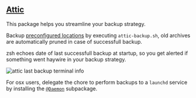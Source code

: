 ## [Attic](https://attic-backup.org/)

This package helps you streamline your backup strategy.

Backup [preconfigured locations](https://github.com/Kraymer/F-dotfiles/blob/master/%40mac/%40macbook/.zsh/local/macbook-vars.zsh.example)
by executing `attic-backup.sh`, old archives are automatically pruned in case
of successfull backup.

zsh echoes date of last successfull backup at startup, so you get alerted if
 something went haywire in your backup strategy.

![attic last backup terminal info](https://dl.dropboxusercontent.com/u/1026715/github/F-dotfiles/attic_prompt.png)

For osx users, delegate the chore to perform backups to a `launchd` service by
installing the [`@Daemon`](https://github.com/Kraymer/F-dotfiles/tree/master/attic/%40Daemon-osx) subpackage.

